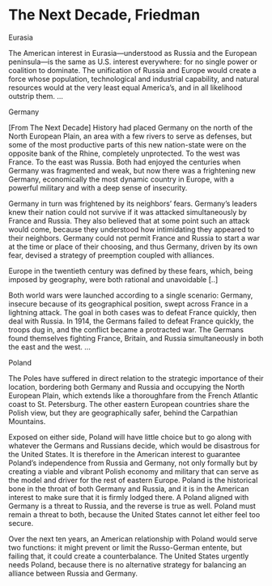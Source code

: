 # The Next Decade, Friedman

<a name='eurasia'/>

Eurasia

The American interest in Eurasia—understood as Russia and the European
peninsula—is the same as U.S. interest everywhere: for no single power
or coalition to dominate. The unification of Russia and Europe would
create a force whose population, technological and industrial
capability, and natural resources would at the very least equal
America’s, and in all likelihood outstrip them. ...

Germany

[From The Next Decade] History had placed Germany on the north of the
North European Plain, an area with a few rivers to serve as defenses,
but some of the most productive parts of this new nation-state were on
the opposite bank of the Rhine, completely unprotected. To the west
was France. To the east was Russia. Both had enjoyed the centuries
when Germany was fragmented and weak, but now there was a frightening
new Germany, economically the most dynamic country in Europe, with a
powerful military and with a deep sense of insecurity.

Germany in turn was frightened by its neighbors’ fears. Germany’s
leaders knew their nation could not survive if it was attacked
simultaneously by France and Russia. They also believed that at some
point such an attack would come, because they understood how
intimidating they appeared to their neighbors. Germany could not
permit France and Russia to start a war at the time or place of their
choosing, and thus Germany, driven by its own fear, devised a strategy
of preemption coupled with alliances.

Europe in the twentieth century was defined by these fears, which,
being imposed by geography, were both rational and unavoidable [..]

Both world wars were launched according to a single scenario: Germany,
insecure because of its geographical position, swept across France in
a lightning attack. The goal in both cases was to defeat France
quickly, then deal with Russia. In 1914, the Germans failed to defeat
France quickly, the troops dug in, and the conflict became a
protracted war. The Germans found themselves fighting France, Britain,
and Russia simultaneously in both the east and the west. ...

Poland

The Poles have suffered in direct relation to the strategic importance
of their location, bordering both Germany and Russia and occupying the
North European Plain, which extends like a thoroughfare from the
French Atlantic coast to St. Petersburg. The other eastern European
countries share the Polish view, but they are geographically safer,
behind the Carpathian Mountains.

Exposed on either side, Poland will have little choice but to go along
with whatever the Germans and Russians decide, which would be
disastrous for the United States. It is therefore in the American
interest to guarantee Poland’s independence from Russia and Germany,
not only formally but by creating a viable and vibrant Polish economy
and military that can serve as the model and driver for the rest of
eastern Europe. Poland is the historical bone in the throat of both
Germany and Russia, and it is in the American interest to make sure
that it is firmly lodged there. A Poland aligned with Germany is a
threat to Russia, and the reverse is true as well. Poland must remain
a threat to both, because the United States cannot let either feel too
secure.

Over the next ten years, an American relationship with Poland would
serve two functions: it might prevent or limit the Russo-German
entente, but failing that, it could create a counterbalance. The
United States urgently needs Poland, because there is no alternative
strategy for balancing an alliance between Russia and Germany.

